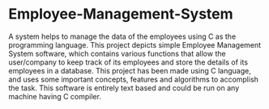 # Employee-Management-System
A system helps to manage the data of the employees using C as the programming language.
This project depicts simple Employee Management System software, which contains various functions that allow the user/company to keep track of its employees and store the details of its employees in a database. 
This project has been made using C language, and uses some important concepts, features and algorithms to accomplish the task. This software is entirely text based and could be run on any machine having C compiler.
